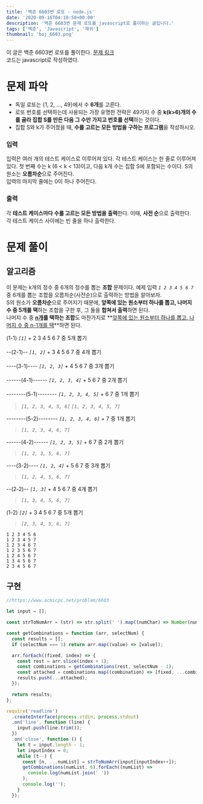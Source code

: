 ```yaml
---
title: '백준 6603번 로또 - node.js'
date: '2020-09-16T04:10:50+00:00'
description: '백준 6603번 문제 로또를 javascript로 풀이하는 글입니다.'
tags: ['백준', 'Javascript', '재귀']
thumbnail: 'boj_6603.png'
---
```


이 글은 백준 6603번 로또를 풀이한다. [문제 링크](https://www.acmicpc.net/problem/6603)  
코드는 javascript로 작성하였다.

# 문제 파악

- 독일 로또는 {1, 2, ..., 49}에서 수 **6개**를 고른다.
- 로또 번호를 선택하는데 사용되는 가장 유명한 전략은 49가지 수 중 **k(k>6)개의 수를 골라 집합 S를 만든 다음 그 수만 가지고 번호를 선택**하는 것이다.
- 집합 S와 k가 주어졌을 때, **수를 고르는 모든 방법을 구하는 프로그램**을 작성하시오.

### 입력

입력은 여러 개의 테스트 케이스로 이루어져 있다. 각 테스트 케이스는 한 줄로 이루어져 있다. 첫 번째 수는 k (6 < k < 13)이고, 다음 k개 수는 집합 S에 포함되는 수이다. S의 원소는 **오름차순**으로 주어진다.  
입력의 마지막 줄에는 0이 하나 주어진다.

### 출력

각 **테스트 케이스마다 수를 고르는 모든 방법을 출력**한다. 이때, **사전 순**으로 출력한다.  
각 테스트 케이스 사이에는 빈 줄을 하나 출력한다.

# 문제 풀이

## 알고리즘

이 문제는 k개의 정수 중 6개의 정수를 뽑는 **조합** 문제이다. 예제 입력 _`1 2 3 4 5 6 7`_ 중 6개를 뽑는 조합을 오름차순(사전순)으로 출력하는 방법을 알아보자.  
S의 원소가 **오름차순**으로 주어지기 때문에, **앞쪽에 있는 원소부터 하나를 뽑고, 나머지 수 중 5개를 택**하는 조합을 구한 후, 그 둘을 **합쳐서 출력**하면 된다.  
나머지 수 중 **<u>n개</u>를 택하는 조합**도 마찬가지로 **<u>앞쪽에 있는 원소부터 하나를 뽑고, 나머지 수 중 n-1개를 택</u>**하면 된다.

(1-1) _`[1]`_ + 2 3 4 5 6 7 중 5개 뽑기 <br><br>
--(2-1)-- _`[1, 2]`_ + 3 4 5 6 7 중 4개 뽑기 <br><br>
----(3-1)---- _`[1, 2, 3]`_ + 4 5 6 7 중 3개 뽑기 <br><br>
------(4-1)------ _`[1, 2, 3, 4]`_ + 5 6 7 중 2개 뽑기 <br><br>
--------(5-1)-------- _`[1, 2, 3, 4, 5]`_ + 6 7 중 1개 뽑기

> _`[1, 2, 3, 4, 5, 6]`_ _`[1, 2, 3, 4, 5, 7]`_

--------(5-2)-------- _`[1, 2, 3, 4, 6]`_ + 7 중 1개 뽑기

> _`[1, 2, 3, 4, 6, 7]`_

------(4-2)------ _`[1, 2, 3, 5]`_ + 6 7 중 2개 뽑기

> _`[1, 2, 3, 5, 6, 7]`_

----(3-2)---- _`[1, 2, 4]`_ + 5 6 7 중 3개 뽑기

> _`[1, 2, 4, 5, 6, 7]`_

--(2-2)-- _`[1, 3]`_ + 4 5 6 7 중 4개 뽑기

> _`[1, 3, 4, 5, 6, 7]`_

(1-2) _`[2]`_ + 3 4 5 6 7 중 5개 뽑기

> _`[2, 3, 4, 5, 6, 7]`_

```
1 2 3 4 5 6
1 2 3 4 5 7
1 2 3 4 6 7
1 2 3 5 6 7
1 2 4 5 6 7
1 3 4 5 6 7
2 3 4 5 6 7
```

## 구현

```javascript
//https://www.acmicpc.net/problem/6603

let input = [];

const strToNumArr = (str) => str.split(' ').map((numChar) => Number(numChar));

const getCombinations = function (arr, selectNum) {
  const results = [];
  if (selectNum === 1) return arr.map((value) => [value]);

  arr.forEach((fixed, index) => {
    const rest = arr.slice(index + 1);
    const combinations = getCombinations(rest, selectNum - 1);
    const attached = combinations.map((combination) => [fixed, ...combination]);
    results.push(...attached);
  });

  return results;
};

require('readline')
  .createInterface(process.stdin, process.stdout)
  .on('line', function (line) {
    input.push(line.trim());
  })
  .on('close', function () {
    let t = input.length - 1;
    let inputIndex = 0;
    while (t--) {
      const [n, ...numList] = strToNumArr(input[inputIndex++]);
      getCombinations(numList, 6).forEach((numList) =>
        console.log(numList.join(' '))
      );
      console.log('');
    }
  });
```
